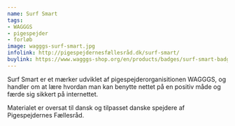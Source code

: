 ```yaml
---
name: Surf Smart
tags:
- WAGGGS
- pigespejder
- forløb
image: wagggs-surf-smart.jpg
infolink: http://pigespejdernesfællesråd.dk/surf-smart/
buylink: https://www.wagggs-shop.org/en/products/badges/surf-smart-badge
---
```

Surf Smart er et mærker udviklet af pigespejderorganisitionen WAGGGS, og handler om at lære hvordan man kan benytte nettet på en positiv måde og færde sig sikkert på internettet.

Materialet er oversat til dansk og tilpasset danske spejdere af Pigespejdernes Fællesråd.
